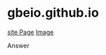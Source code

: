# gbeio.github.io

[site Page](http://gbeio.github.io/www.devpage.org/README.md)
[Image](d.jpg)

Answer 
